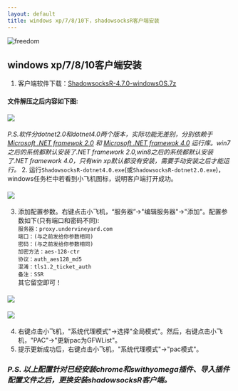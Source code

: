 ```yaml
---
layout: default
title: windows xp/7/8/10下，shadowsocksR客户端安装
---
```

![freedom](http://image.jiantuku.com/17-10-26/15898449.jpg?attname=file_1509024836720_a943.jpg&e=1509025210&token=el7kgPgYzpJoB23jrChWJ2gV3HpRl0VCzFn8rKKv:kX37wnfubO7vyjPf628_vOeHJO8=)
## windows xp/7/8/10客户端安装


1. 客户端软件下载：[ShadowsocksR-4.7.0-windowsOS.7z](http://www.undervineyard.com/ShadowsocksR-4.7.0-windowsOS.7z)
#### 文件解压之后内容如下图:
#### ![](http://image.jiantuku.com/17-10-26/18782122.jpg?attname=file_1509013995131_d742.jpg&e=1509027610&token=el7kgPgYzpJoB23jrChWJ2gV3HpRl0VCzFn8rKKv:COg0HFXbm0OxbdnhSF7R588Nm1w=)
_P.S.软件分dotnet2.0和dotnet4.0两个版本，实际功能无差别，分别依赖于 [Microsoft .NET framewok 2.0](http://www.undervineyard.com/Microsoft.NET_Framework_v2.0.exe) 和 [Microsoft .NET framewok 4.0](http://www.undervineyard.com/Microsoft.NET_Framework_4.0_Full_x86_x64.exe) 运行库。win7之后的系统都默认安装了.NET framework 2.0,win8之后的系统都默认安装了.NET framework 4.0，只有win xp默认都没有安装，需要手动安装之后才能运行。_
2. 运行`ShadowsocksR-dotnet4.0.exe`(或`ShadowsocksR-dotnet2.0.exe`)，windows任务栏中若看到小飞机图标，说明客户端打开成功。
#### ![](http://image.jiantuku.com/17-10-26/51532395.jpg?attname=file_1509015199496_13e3f.jpg&e=1509030010&token=el7kgPgYzpJoB23jrChWJ2gV3HpRl0VCzFn8rKKv:PYdG1WOn7exBXr9XDhQNtKjNWuM=)
3. 添加配置参数。右键点击小飞机，“服务器”->"编辑服务器"->"添加"。配置参数如下(只有端口和密码不同):  
	``服务器：proxy.undervineyard.com	``  
	``端口：(与之前发给你参数相同)``  
	``密码：(与之前发给你参数相同)``  
	``加密方法：aes-128-ctr``  
	`协议：auth_aes128_md5`   
	`混淆：tls1.2_ticket_auth`  
	`备注：SSR`  
	其它留空即可！ 
#### ![](http://image.jiantuku.com/17-10-26/12436487.jpg?attname=file_1509029808055_8bd8.jpg&e=1509030010&token=el7kgPgYzpJoB23jrChWJ2gV3HpRl0VCzFn8rKKv:6WToun6fvJvlpGY42JEbIgxjsoI=)
#### ![](http://image.jiantuku.com/17-10-26/25980827.jpg?attname=file_1509029583981_12b50.jpg&e=1509030010&token=el7kgPgYzpJoB23jrChWJ2gV3HpRl0VCzFn8rKKv:n71dk2faZy19U1FqhZUC6oywCSk=)
4. 右键点击小飞机，"系统代理模式"->选择"全局模式"。然后，右键点击小飞机，"PAC"->"更新pac为GFWList"。
5. 提示更新成功后，右键点击小飞机，"系统代理模式"->"pac模式"。

### _P.S. 以上配置针对已经安装chrome和swithyomega插件、导入插件配置文件之后，更换安装shadowsocksR客户端。_